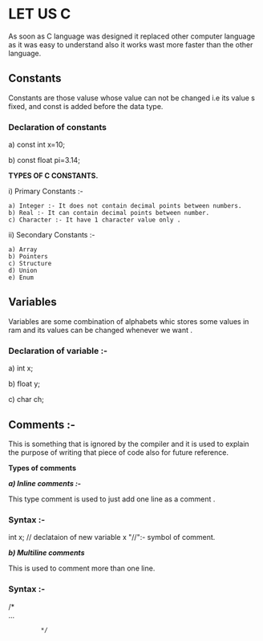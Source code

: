# LET US C

As soon as C language was designed it replaced other computer language as it was easy to understand also it works wast more faster than the other language.

## Constants

Constants are those valuse whose value can not be changed i.e its value s fixed, and const is added before the data type.

### Declaration of constants

   a) const int x=10;
   
   b) const float pi=3.14;

**TYPES OF C CONSTANTS.**

i) Primary Constants :- 

    a) Integer :- It does not contain decimal points between numbers.
    b) Real :- It can contain decimal points between number.
    c) Character :- It have 1 character value only .
    
ii) Secondary Constants :- 
    
    a) Array
    b) Pointers
    c) Structure
    d) Union
    e) Enum
    
## Variables

Variables are some combination of alphabets whic stores some values in ram and its values can be changed whenever we want .

### Declaration of variable :- 
 
 a) int x;
 
 b) float y;
 
 c) char ch;
 
## Comments :- 

This is something that is ignored by the compiler and it is used to explain the purpose of writing that piece of code also for future reference.

**Types of comments**

 ***a) Inline comments :-***
 
 This type comment is used to just add one line as a comment . 
 
 ### Syntax :-
 
 int x; // declataion of new variable x "//":- symbol of comment.
 
 ***b) Multiline comments***
 
 This is used to comment more than one line.
 
 ### Syntax :-
 
 /*            
      ...
             
             */
               
